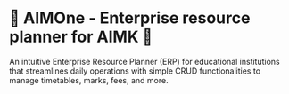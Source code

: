 # 🧧 AIMOne - Enterprise resource planner for AIMK 📖

An intuitive Enterprise Resource Planner (ERP) for educational institutions that streamlines daily operations with simple CRUD functionalities to manage timetables, marks, fees, and more.
